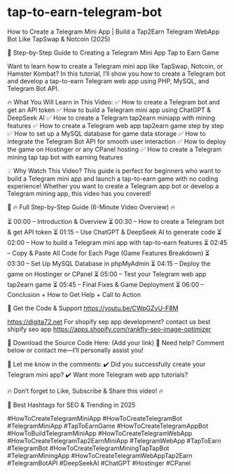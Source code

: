 # tap-to-earn-telegram-bot

How to Create a Telegram Mini App | Build a Tap2Earn Telegram WebApp Bot Like TapSwap & Notcoin (2025)

🚀 Step-by-Step Guide to Creating a Telegram Mini App Tap to Earn Game

Want to learn how to create a Telegram mini app like TapSwap, Notcoin, or Hamster Kombat? In this tutorial, I’ll show you how to create a Telegram bot and develop a tap-to-earn Telegram web app using PHP, MySQL, and Telegram Bot API.

🔥 What You Will Learn in This Video:
✅ How to create a Telegram bot and get an API token
✅ How to build a Telegram mini app using ChatGPT & DeepSeek AI
✅ How to create a Telegram tap2earn miniapp with mining features
✅ How to create a Telegram web app tap2earn game step by step
✅ How to set up a MySQL database for game data storage
✅ How to integrate the Telegram Bot API for smooth user interaction
✅ How to deploy the game on Hostinger or any CPanel hosting
✅ How to create a Telegram mining tap tap bot with earning features

💡 Why Watch This Video?
This guide is perfect for beginners who want to build a Telegram mini app and launch a tap-to-earn game with no coding experience! Whether you want to create a Telegram app bot or develop a Telegram mining app, this video has you covered!

📌 🔥 Full Step-by-Step Guide (6-Minute Video Overview) 🔥

⏳ 00:00 – Introduction & Overview
⏳ 00:30 – How to create a Telegram bot & get API token
⏳ 01:15 – Use ChatGPT & DeepSeek AI to generate code
⏳ 02:00 – How to build a Telegram mini app with tap-to-earn features
⏳ 02:45 – Copy & Paste All Code for Each Page (Game Features Breakdown)
⏳ 03:30 – Set Up MySQL Database in phpMyAdmin
⏳ 04:15 – Deploy the game on Hostinger or CPanel
⏳ 05:00 – Test your Telegram web app tap2earn game
⏳ 05:45 – Final Fixes & Game Deployment
⏳ 06:00 – Conclusion + How to Get Help + Call to Action

📌 Get the Code & Support
https://youtu.be/CWpGZvU-F8M



https://digita72.net
For shopify sep app development?
contact us
best shipify seo app
https://apps.shopify.com/rankfly-seo-image-optimizer

📂 Download the Source Code Here: (Add your link)
📩 Need help? Comment below or contact me—I’ll personally assist you!

💬 Let me know in the comments:
✔️ Did you successfully create your Telegram mini app?
✔️ Want more Telegram web app tutorials?

🔥 Don’t forget to Like, Subscribe & Share this video! 🔥

📌 Best Hashtags for SEO & Trending in 2025

#HowToCreateTelegramMiniApp #HowToCreateTelegramBot #TelegramMiniApp #TapToEarnGame #HowToCreateTelegramAppBot #HowToBuildTelegramMiniApp #HowToCreateTelegramWebApp #HowToCreateTelegramTap2EarnMiniApp #TelegramWebApp #TapToEarn #TelegramBot #HowToCreateTelegramMiningTapTapBot #TelegramMiningApp #HowToCreateTelegramWebAppTap2Earn #TelegramBotAPI #DeepSeekAI #ChatGPT #Hostinger #CPanel
